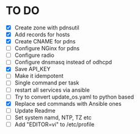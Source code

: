 # TO DO

- [x] Create zone with pdnsutil
- [x] Add records for hosts
- [x] Create CNAME for pdns
- [ ] Configure NGinx for pdns
- [ ] Configure radio
- [ ] Configure dnsmasq instead of odhcpd
- [x] Save API_KEY
- [ ] Make it idempotent
- [ ] Single command per task
- [ ] restart all services via ansible
- [ ] Try to convert update_os.yaml to python based
- [x] Replace sed commands with Ansible ones
- [ ] Update Readme
- [ ] Set  system namd, NTP, TZ etc
- [ ] Add "EDITOR=vi" to /etc/profile
